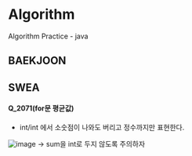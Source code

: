 # Algorithm
Algorithm Practice - java

## BAEKJOON



## SWEA
#### Q_2071(for문 평균값)
- int/int 에서 소숫점이 나와도 버리고 정수까지만 표현한다.

![image](https://user-images.githubusercontent.com/91520114/149627630-fabff5a8-12f4-4fd7-b278-3d07d9b6e003.png) → sum을 int로 두지 않도록 주의하자

